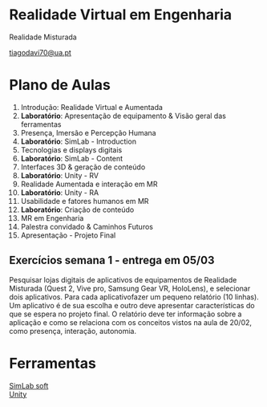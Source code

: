 # Realidade Virtual em Engenharia

Realidade Misturada

tiagodavi70@ua.pt

# Plano de Aulas
1. Introdução: Realidade Virtual e Aumentada
1. __Laboratório__: Apresentação de equipamento & Visão geral das ferramentas
1. Presença, Imersão e Percepção Humana
1. __Laboratório__: SimLab - Introduction
1. Tecnologias e displays digitais
1. __Laboratório__: SimLab - Content
1. Interfaces 3D & geração de conteúdo
1. __Laboratório__: Unity - RV
1. Realidade Aumentada e interação em MR
1. __Laboratório__: Unity - RA
1. Usabilidade e fatores humanos em MR
1. __Laboratório__: Criação de conteúdo
1. MR em Engenharia
1. Palestra convidado & Caminhos Futuros
1. Apresentação - Projeto Final

## Exercícios semana 1 - entrega em 05/03

Pesquisar lojas digitais de aplicativos de equipamentos de Realidade Misturada (Quest 2, Vive pro, Samsung Gear VR, HoloLens), e selecionar dois aplicativos. Para cada aplicativofazer um pequeno relatório (10 linhas). Um aplicativo é de sua escolha e outro deve apresentar características do que se espera no projeto final. O relatório deve ter informação sobre a aplicação e como se relaciona com os conceitos vistos na aula de 20/02, como presença, interação, autonomia.  

# Ferramentas 
[SimLab soft](https://www.simlab-soft.com/)  
[Unity](https://unity.com/pt)